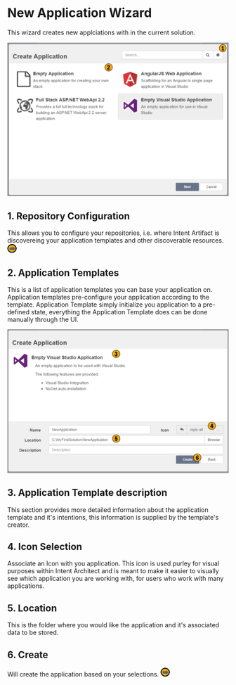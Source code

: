 # New Application Wizard

This wizard creates new applciations with in the current solution. 

![Image of the Application Wizard Screen 1](../../images/UserManual/AddApplicationWizard1.png)

## 1. Repository Configuration
This allows you to configure your repositories, i.e. where Intent Artifact is discovereing your application templates and other discoverable resources. [![Navigates to Repository Configuration](../../images/navigate.png "Navigates to Repository Configuration screen")](RepositoryConfiguration.md)

## 2. Application Templates
This is a list of application templates you can base your application on. Application templates pre-configure your application according to the template. Application Template simply initialize you application to a pre-defined state, everything the Application Template does can be done manually through the UI.

![Image of the Application Wizard Screen 2](../../images/UserManual/AddApplicationWizard2.png)

## 3. Application Template description
This section provides more detailed information about the application template and it's intentions, this information is supplied by the template's creator.

## 4. Icon Selection
Associate an Icon with you application. This icon is used purley for visual purposes within Intent Architect and is meant to make it easier to visually see which application you are working with, for users who work with  many applications.

## 5. Location
This is the folder where you would like the application and it's associated data to be stored.

## 6. Create
Will create the application based on your selections. [![Navigates to Application Configuration](../../images/navigate.png "Navigates to Application Configuration screen")](ApplicationScreen.md)